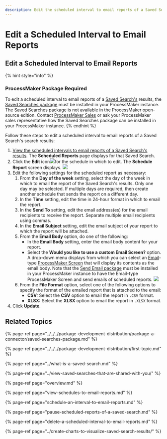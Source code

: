 ```yaml
---
description: Edit the scheduled interval to email reports of a Saved Search's results.
---
```


# Edit a Scheduled Interval to Email Reports

## Edit a Scheduled Interval to Email Reports

{% hint style="info" %}
### ProcessMaker Package Required

To edit a scheduled interval to email reports of a [Saved Search's](../what-is-a-saved-search.md) results, the [Saved Searches package](../../../package-development-distribution/package-a-connector/saved-searches-package.md) must be installed in your ProcessMaker instance. The Saved Searches package is not available in the ProcessMaker open-source edition. Contact [ProcessMaker Sales](mailto:sales@processmaker.com) or ask your ProcessMaker sales representative how the Saved Searches package can be installed in your ProcessMaker instance.
{% endhint %}

Follow these steps to edit a scheduled interval to email reports of a Saved Search's search results:

1. [View the scheduled intervals to email reports of a Saved Search's results](../view-saved-searches-that-are-shared-with-you/view-search-results-for-a-saved-search.md). The **Scheduled Reports** page displays for that Saved Search.
2. Click the **Edit** icon![](../../../.gitbook/assets/edit-icon.png)for the schedule in which to edit. The **Schedule Report** screen displays. ![](../../../.gitbook/assets/schedule-report-screen-edit-saved-searches-package.png) 
3. Edit the following settings for the scheduled report as necessary:
   1. From the **Day of the week** setting, select the day of the week in which to email the report of the Saved Search's results. Only one day may be selected. If multiple days are required, then create another schedule that sends the report on a different day.
   2. In the **Time** setting, edit the time in 24-hour format in which to email the report.
   3. In the **Send To** setting, edit the email address\(es\) for the email recipients to receive the report. Separate multiple email recipients using commas.
   4. In the **Email Subject** setting, edit the email subject of your report to which the report will be attached.
   5. From the **Email Body** option, do one of the following:
      * In the **Email Body** setting, enter the email body content for your report.
      * Select the **Would you like to use a custom Email Screen?** option. A drop-down menu displays from which you can select an [Email](../../../designing-processes/design-forms/screens-builder/types-for-screens.md#email)-type [ProcessMaker Screen](../../../designing-processes/design-forms/what-is-a-form.md) that will display its contents as the email body. Note that the [Send Email package](../../../package-development-distribution/package-a-connector/email.md) must be installed in your ProcessMaker instance to have the Email-type ProcessMaker Screen and send emails of scheduled reports. ![](../../../.gitbook/assets/email-screen-drop-down-schedule-saved-search-package.png)
   6. From the **File Format** option, select one of the following options to specify the format of the emailed report that is attached to the email:
      * **CSV:** Select the **CSV** option to email the report in `.CSV` format.
      * **XLSX:** Select the **XLSX** option to email the report in `.XLSX` format. 
4. Click **Update**.

## Related Topics

{% page-ref page="../../../package-development-distribution/package-a-connector/saved-searches-package.md" %}

{% page-ref page="../../../package-development-distribution/first-topic.md" %}

{% page-ref page="../what-is-a-saved-search.md" %}

{% page-ref page="../view-saved-searches-that-are-shared-with-you/" %}

{% page-ref page="overview.md" %}

{% page-ref page="view-schedules-to-email-reports.md" %}

{% page-ref page="schedule-an-interval-to-email-reports.md" %}

{% page-ref page="pause-scheduled-reports-of-a-saved-search.md" %}

{% page-ref page="delete-a-scheduled-interval-to-email-reports.md" %}

{% page-ref page="../create-charts-to-visualize-saved-search-results/" %}


